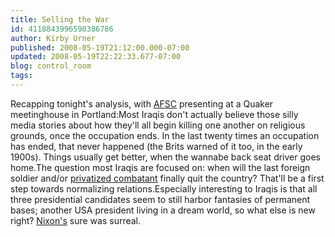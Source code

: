 ```yaml
---
title: Selling the War
id: 4118843996590386786
author: Kirby Urner
published: 2008-05-19T21:12:00.000-07:00
updated: 2008-05-19T22:22:33.677-07:00
blog: control_room
tags: 
---
```


Recapping tonight's analysis, with [AFSC](http://afsc.org/) presenting at a Quaker meetinghouse in Portland:Most Iraqis don't actually believe those silly media stories about how they'll all begin killing one another on religious grounds, once the occupation ends. In the last twenty times an occupation has ended, that never happened (the Brits warned of it too, in the early 1900s).  Things usually get better, when the wannabe back seat driver goes home.The question most Iraqis are focused on: when will the last foreign soldier and/or [privatized combatant](http://worldgame.blogspot.com/2004/11/pentagon-public-or-private.html) finally quit the country? That'll be a first step towards normalizing relations.Especially interesting to Iraqis is that all three presidential candidates seem to still harbor fantasies of permanent bases; another USA president living in a dream world, so what else is new right? [Nixon's](http://controlroom.blogspot.com/2006/02/history-is-surreal.html) sure was surreal.